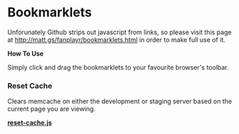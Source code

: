 # Bookmarklets

Unforunately Github strips out javascript from links, so please visit this page at <http://matt.gs/fanplayr/bookmarklets.html> in order to make full use of it.

**How To Use**

Simply click and drag the bookmarklets to your favourite browser's toolbar.

### Reset Cache

Clears memcache on either the development or staging server based on the current page you are viewing.

**<a href="javascript:(function(d, s){var a=d.createElement(s);a.async=true;a.src='https://raw.github.com/mattbenton/fanplayr/master/bookmarklets/reset-cache.js';d.body.appendChild(a)})(document, 'script')">reset-cache.js</a>**